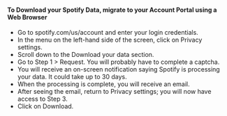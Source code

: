 #### To Download your Spotify Data, migrate to your Account Portal using a Web Browser
- Go to spotify.com/us/account and enter your login credentials.
- In the menu on the left-hand side of the screen, click on Privacy settings.
- Scroll down to the Download your data section.
- Go to Step 1 > Request. You will probably have to complete a captcha.
- You will receive an on-screen notification saying Spotify is processing your data. It could take up to 30 days.
- When the processing is complete, you will receive an email.
- After seeing the email, return to Privacy settings; you will now have access to Step 3.
- Click on Download.
